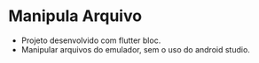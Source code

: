 # Manipula Arquivo 

- Projeto desenvolvido  com flutter bloc.
- Manipular arquivos do emulador, sem o uso do android studio.
